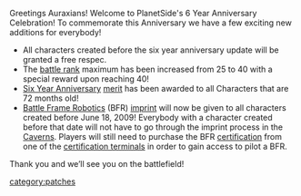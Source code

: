 Greetings Auraxians! Welcome to PlanetSide's 6 Year Anniversary
Celebration! To commemorate this Anniversary we have a few exciting new
additions for everybody!

- All characters created before the six year anniversary update will
  be granted a free respec.
- The [battle rank](Battle_Rank.md) maximum has been increased
  from 25 to 40 with a special reward upon reaching 40!
- [Six Year Anniversary](Term_of_Service.md)
  [merit](Merit_Commendations.md) has been awarded to all Characters that
  are 72 months old!
- [Battle Frame Robotics](BattleFrame_Robotics.md) (BFR)
  [imprint](BFR_Imprint.md) will now be given to all
  characters created before June 18, 2009! Everybody with a character
  created before that date will not have to go through the imprint
  process in the [Caverns](Caverns.md). Players will still need
  to purchase the BFR [certification](Certification.md) from
  one of the [certification
  terminals](Certification_Terminal.md) in order to gain
  access to pilot a BFR.

Thank you and we’ll see you on the battlefield!

[category:patches](category:patches.md)
